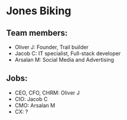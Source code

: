 # Jones Biking

## Team members:
- Oliver J: Founder, Trail builder
- Jacob C: IT specialist, Full-stack developer
- Arsalan M: Social Media and Advertising

## Jobs:
- CEO, CFO, CHRM: Oliver J
- CIO: Jacob C
- CMO: Arsalan M
- CX: ?
